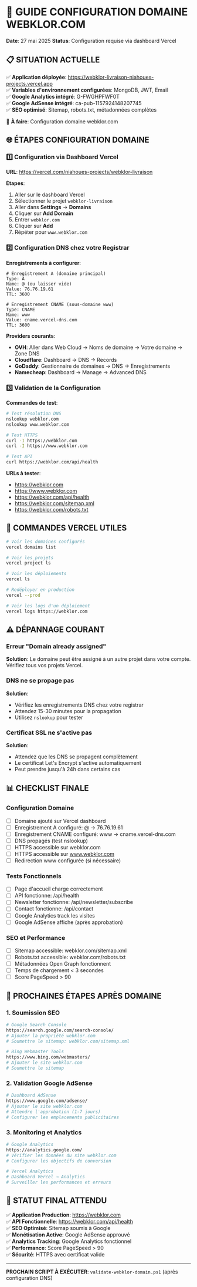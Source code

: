 # 🎯 GUIDE CONFIGURATION DOMAINE WEBKLOR.COM
**Date**: 27 mai 2025
**Status**: Configuration requise via dashboard Vercel

## 📋 SITUATION ACTUELLE

✅ **Application déployée**: https://webklor-livraison-niahoues-projects.vercel.app  
✅ **Variables d'environnement configurées**: MongoDB, JWT, Email  
✅ **Google Analytics intégré**: G-FWGHPFWF0T  
✅ **Google AdSense intégré**: ca-pub-1157924148207745  
✅ **SEO optimisé**: Sitemap, robots.txt, métadonnées complètes  

🔄 **À faire**: Configuration domaine webklor.com

## 🌐 ÉTAPES CONFIGURATION DOMAINE

### 1️⃣ Configuration via Dashboard Vercel

**URL**: https://vercel.com/niahoues-projects/webklor-livraison

**Étapes**:
1. Aller sur le dashboard Vercel
2. Sélectionner le projet `webklor-livraison`
3. Aller dans **Settings** → **Domains**
4. Cliquer sur **Add Domain**
5. Entrer `webklor.com`
6. Cliquer sur **Add**
7. Répéter pour `www.webklor.com`

### 2️⃣ Configuration DNS chez votre Registrar

**Enregistrements à configurer**:

```dns
# Enregistrement A (domaine principal)
Type: A
Name: @ (ou laisser vide)
Value: 76.76.19.61
TTL: 3600

# Enregistrement CNAME (sous-domaine www)
Type: CNAME
Name: www
Value: cname.vercel-dns.com
TTL: 3600
```

**Providers courants**:
- **OVH**: Aller dans Web Cloud → Noms de domaine → Votre domaine → Zone DNS
- **Cloudflare**: Dashboard → DNS → Records
- **GoDaddy**: Gestionnaire de domaines → DNS → Enregistrements
- **Namecheap**: Dashboard → Manage → Advanced DNS

### 3️⃣ Validation de la Configuration

**Commandes de test**:
```bash
# Test résolution DNS
nslookup webklor.com
nslookup www.webklor.com

# Test HTTPS
curl -I https://webklor.com
curl -I https://www.webklor.com

# Test API
curl https://webklor.com/api/health
```

**URLs à tester**:
- https://webklor.com
- https://www.webklor.com
- https://webklor.com/api/health
- https://webklor.com/sitemap.xml
- https://webklor.com/robots.txt

## 🔧 COMMANDES VERCEL UTILES

```bash
# Voir les domaines configurés
vercel domains list

# Voir les projets
vercel project ls

# Voir les déploiements
vercel ls

# Redéployer en production
vercel --prod

# Voir les logs d'un déploiement
vercel logs https://webklor.com
```

## ⚠️ DÉPANNAGE COURANT

### Erreur "Domain already assigned"
**Solution**: Le domaine peut être assigné à un autre projet dans votre compte. Vérifiez tous vos projets Vercel.

### DNS ne se propage pas
**Solution**: 
- Vérifiez les enregistrements DNS chez votre registrar
- Attendez 15-30 minutes pour la propagation
- Utilisez `nslookup` pour tester

### Certificat SSL ne s'active pas
**Solution**:
- Attendez que les DNS se propagent complètement
- Le certificat Let's Encrypt s'active automatiquement
- Peut prendre jusqu'à 24h dans certains cas

## 📊 CHECKLIST FINALE

### Configuration Domaine
- [ ] Domaine ajouté sur Vercel dashboard
- [ ] Enregistrement A configuré: @ → 76.76.19.61
- [ ] Enregistrement CNAME configuré: www → cname.vercel-dns.com
- [ ] DNS propagés (test nslookup)
- [ ] HTTPS accessible sur webklor.com
- [ ] HTTPS accessible sur www.webklor.com
- [ ] Redirection www configurée (si nécessaire)

### Tests Fonctionnels
- [ ] Page d'accueil charge correctement
- [ ] API fonctionne: /api/health
- [ ] Newsletter fonctionne: /api/newsletter/subscribe
- [ ] Contact fonctionne: /api/contact
- [ ] Google Analytics track les visites
- [ ] Google AdSense affiche (après approbation)

### SEO et Performance
- [ ] Sitemap accessible: webklor.com/sitemap.xml
- [ ] Robots.txt accessible: webklor.com/robots.txt
- [ ] Métadonnées Open Graph fonctionnent
- [ ] Temps de chargement < 3 secondes
- [ ] Score PageSpeed > 90

## 🎯 PROCHAINES ÉTAPES APRÈS DOMAINE

### 1. Soumission SEO
```bash
# Google Search Console
https://search.google.com/search-console/
# Ajouter la propriété webklor.com
# Soumettre le sitemap: webklor.com/sitemap.xml

# Bing Webmaster Tools  
https://www.bing.com/webmasters/
# Ajouter le site webklor.com
# Soumettre le sitemap
```

### 2. Validation Google AdSense
```bash
# Dashboard AdSense
https://www.google.com/adsense/
# Ajouter le site webklor.com
# Attendre l'approbation (1-7 jours)
# Configurer les emplacements publicitaires
```

### 3. Monitoring et Analytics
```bash
# Google Analytics
https://analytics.google.com/
# Vérifier les données du site webklor.com
# Configurer les objectifs de conversion

# Vercel Analytics
# Dashboard Vercel → Analytics
# Surveiller les performances et erreurs
```

## 🚀 STATUT FINAL ATTENDU

✅ **Application Production**: https://webklor.com  
✅ **API Fonctionnelle**: https://webklor.com/api/health  
✅ **SEO Optimisé**: Sitemap soumis à Google  
✅ **Monétisation Active**: Google AdSense approuvé  
✅ **Analytics Tracking**: Google Analytics fonctionnel  
✅ **Performance**: Score PageSpeed > 90  
✅ **Sécurité**: HTTPS avec certificat valide  

---

**PROCHAIN SCRIPT À EXÉCUTER**: `validate-webklor-domain.ps1` (après configuration DNS)
